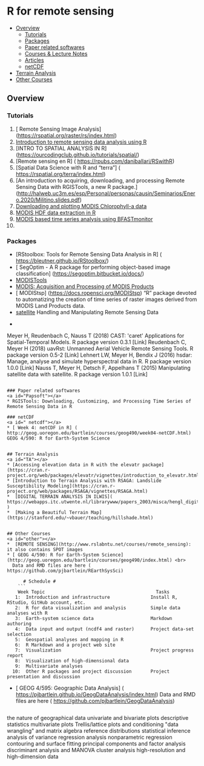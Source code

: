 # R for remote sensing

* [Overview](#overview)
    * [Tutorials](#Tut)
    * [Packages](#Pack)
    * [Paper related softwares](#Papsoft)
    * [Courses & Lecture Notes](#LN)
    * [Articles](#Arti)
    * [ netCDF](#netcdf)
* [ Terrain Analysis](#TA)
* [Other Courses](#other)

## Overview 
<a id="overview"></a>

### Tutorials
<a id="Tut"></a>
1. [  Remote Sensing Image Analysis] (https://rspatial.org/raster/rs/index.html)
2. [ Introduction to remote sensing data analysis using R]( https://gfc.ucdavis.edu/events/arusha2016/_static/labs/day4/day4_lab1_remote-sensing.pdf)
3. [INTRO TO SPATIAL ANALYSIS IN R] (https://ourcodingclub.github.io/tutorials/spatial/)
4. [Remote sensing en R] ( https://rpubs.com/daniballari/RSwithR)
5. [Spatial Data Science with R and “terra”] ( https://rspatial.org/terra/index.html)
6. [An introduction to acquiring, downloading, and processing Remote Sensing Data with RGISTools, a new R package.] (http://halweb.uc3m.es/esp/Personal/personas/causin/Seminarios/Enero.2020/Militino.slides.pdf)
7. [Downloading and plotting MODIS Chlorophyll-a data](https://clarkrichards.org/r/oce/modis/chl/sp/raster/2017/03/25/modis-chl-data/)
8. [MODIS HDF data extraction in R]( https://khufkens.com/2016/04/20/modis-hdf-data-extraction-in-r/)
9. [MODIS based time series analysis using BFASTmonitor]( https://verbe039.github.io/BFASTforAEO/)
10. 

### Packages
<a id="Pack"></a>
* [RStoolbox: Tools for Remote Sensing Data Analysis in R] ( https://bleutner.github.io/RStoolbox/)
* [ SegOptim - A R package for performing object-based image classification] (https://segoptim.bitbucket.io/docs/)
* [MODISTools](https://docs.ropensci.org/MODISTools/)
* [MODIS: Acquisition and Processing of MODIS Products]( https://cran.r-project.org/web/packages/MODIS/index.html)
* [ MODIStsp] (https://docs.ropensci.org/MODIStsp)  “R” package devoted to automatizing the creation of time series of raster images derived from MODIS Land Products data.
* [satellite](https://cran.r-project.org/web/packages/satellite/satellite.pdf) Handling and Manipulating Remote Sensing Data
* ```
Meyer H, Reudenbach C, Nauss T (2018) CAST: 'caret' Applications for Spatial-Temporal Models. R package version 0.3.1 [Link]
Reudenbach C, Meyer H (2018) uavRst: Unmanned Aerial Vehicle Remote Sensing Tools. R package version 0.5-2 [Link]
Lehnert LW, Meyer H, Bendix J (2016) hsdar: Manage, analyse and simulate hyperspectral data in R. R package version 1.0.0 [Link]
Nauss T, Meyer H, Detsch F, Appelhans T (2015) Manipulating satellite data with satellite. R package version 1.0.1 [Link]
```

### Paper related softwares
<a id="Papsoft"></a>
* RGISTools: Downloading, Customizing, and Processing Time Series of Remote Sensing Data in R

### netCDF
<a id=" netcdf"></a>
* [ Week 4: netCDF in R] ( http://geog.uoregon.edu/bartlein/courses/geog490/week04-netCDF.html) GEOG 4/590: R for Earth-System Science


## Terrain Analysis
<a id="TA"></a>
* [Accessing elevation data in R with the elevatr package](https://cran.r-project.org/web/packages/elevatr/vignettes/introduction_to_elevatr.html)
* [Introduction to Terrain Analysis with RSAGA: Landslide Susceptibility Modeling](https://cran.r-project.org/web/packages/RSAGA/vignettes/RSAGA.html)
*  [DIGITAL TERRAIN ANALYSIS IN ILWIS]( https://webapps.itc.utwente.nl/librarywww/papers_2003/misca/hengl_digital.pdf )
*  [Making a Beautiful Terrain Map](https://stanford.edu/~vbauer/teaching/hillshade.html)


## Other Courses
<a id="other"></a>
*  [REMOTE SENSING](http://www.rslabntu.net/courses/remote_sensing): it also contains SPOT images
* [ GEOG 4/590: R for Earth-System Science] (http://geog.uoregon.edu/bartlein/courses/geog490/index.html) <br>
  Data and RMD files are here ( https://github.com/pjbartlein/REarthSysSci)

      # Schedule #
    ```
    Week Topic                                         Tasks
   1:  Introduction and infrastructure               Install R, RStudio, GitHub account, etc. 
   2:  R for data visualization and analysis         Simple data analyses with R
   3:  Earth-system science data                     Markdown authoring
   4:  Data input and output (ncdf4 and raster)      Project data-set selection
   5:  Geospatial analyses and mapping in R
   6:  R Markdown and a project web site
   7:  Visualization                                 Project progress report      
   8:  Visualization of high-dimensional data
   9:  Multivariate analyses
  10:  Other R packages and project discussion       Project presentation and discussion
  ```
* [ GEOG 4/595: Geographic Data Analysis] ( https://pjbartlein.github.io/GeogDataAnalysis/index.html)
   Data and RMD files are here ( https://github.com/pjbartlein/GeogDataAnalysis)
  
   ```
the nature of geographical data
univariate and bivariate plots
descriptive statistics
multivariate plots
Trellis/lattice plots and conditioning
"data wrangling" and matrix algebra
reference distributions
statistical inference
analysis of variance
regression analysis
nonparametric regression
contouring and surface fitting
principal components and factor analysis
discriminant analysis and MANOVA
cluster analysis
high-resolution and high-dimension data
   ```
